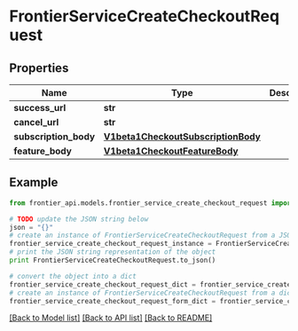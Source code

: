 # FrontierServiceCreateCheckoutRequest


## Properties
Name | Type | Description | Notes
------------ | ------------- | ------------- | -------------
**success_url** | **str** |  | [optional] 
**cancel_url** | **str** |  | [optional] 
**subscription_body** | [**V1beta1CheckoutSubscriptionBody**](V1beta1CheckoutSubscriptionBody.md) |  | [optional] 
**feature_body** | [**V1beta1CheckoutFeatureBody**](V1beta1CheckoutFeatureBody.md) |  | [optional] 

## Example

```python
from frontier_api.models.frontier_service_create_checkout_request import FrontierServiceCreateCheckoutRequest

# TODO update the JSON string below
json = "{}"
# create an instance of FrontierServiceCreateCheckoutRequest from a JSON string
frontier_service_create_checkout_request_instance = FrontierServiceCreateCheckoutRequest.from_json(json)
# print the JSON string representation of the object
print FrontierServiceCreateCheckoutRequest.to_json()

# convert the object into a dict
frontier_service_create_checkout_request_dict = frontier_service_create_checkout_request_instance.to_dict()
# create an instance of FrontierServiceCreateCheckoutRequest from a dict
frontier_service_create_checkout_request_form_dict = frontier_service_create_checkout_request.from_dict(frontier_service_create_checkout_request_dict)
```
[[Back to Model list]](../README.md#documentation-for-models) [[Back to API list]](../README.md#documentation-for-api-endpoints) [[Back to README]](../README.md)


